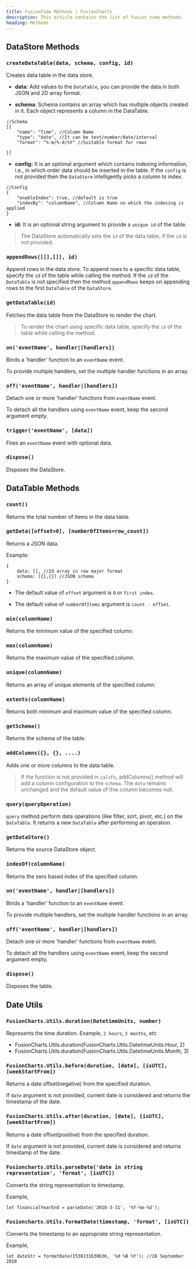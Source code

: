 ```yaml
---
title: FusionTime Methods | FusionCharts
description: This article contains the list of fusion time methods.
heading: Methods
---
```


## DataStore Methods

### `createDataTable(data, schema, config, id)`

Creates data table in the data store.

* **data:** Add values to the `DataTable`, you can provide the data in both JSON and 2D array format.

* **schema**: Schema contains an array which has multiple objects created in it. Each object represents a column in the DataTable.

```
//Schema
[{
    "name": "Time", //Column Name
    "type": "date", //It can be text/number/date/interval
    "format": "%-m/%-d/%Y" //Suitable format for rows
     
}]
```

* **config:** It is an optional argument which contains indexing information, i.e., in which order data should be inserted in the table. If the `config` is not provided then the `DataStore` intelligently picks a column to index.

```
//Config
{
	"enableIndex": true, //default is true
	"indexBy": "columnName", //Column Name on which the indexing is applied 
}
```

* **id:** It is an optional string argument to provide a `unique id` of the table.

> The DataStore automatically sets the `id` of the data table, if the `id` is not provided.

### `appendRows([[],[]], id)`

Append rows in the data store. To append rows to a specific data table, specify the `id` of the table while calling the method. If the `id` of the `DataTable` is not specified then the  method `appendRows` keeps on appending rows to the first `DataTable` of the `DataStore`.  

### `getDataTable(id)`

Fetches the data table from the DataStore to render the chart.

> To render the chart using specific data table, specify the `id` of the table while calling the method. 

### `on('eventName', handler|[handlers])`

Binds a 'handler' function to an `eventName` event.

To provide multiple handlers, set the multiple handler functions in an array.

### `off('eventName', handler|[handlers])`

Detach one or more 'handler' functions from `eventName` event.

To detach all the handlers using `eventName` event, keep the second argument empty.

### `trigger('eventName', [data])`

Fires an `eventName` event with optional data.

### `dispose()`

Disposes the DataStore.

## DataTable Methods

### `count()`

Returns the total number of items in the data table.

### `getData([offset=0], [numberOfItems=row_count])`

Returns a JSON data.

Example:

```
{
	data: [], //2d array in row major format
	schema: [{},{}] //JSON schema
}
```

* The default value of `offset` argument is `0` or `first index`.

* The default value of `numberOfItems` argument is `count - offset`.

### `min(columnName)`

Returns the minimum value of the specified column.

### `max(columnName)`

Returns the maximum value of the specified column.

### `unique(columnName)`

Returns an array of unique elements of the specified column.

### `extents(columnName)`

Returns both minimum and maximum value of the specified  column.

### `getSchema()`

Returns the schema of the table.

### `addColumns({}, {}, ....)`

Adds one or more columns to the data table.

> If the function is not provided in `calcFn`, addColumns() method will add a column configuration to the `schema`. The `data` remains unchanged and the default value of thw column becomes null.

### `query(queryOperation)`

`query` method perform data operations (like filter, sort, pivot, etc.) on the `DataTable`. It returns a new `DataTable` after performing an operation.

### `getDataStore()`

Returns the source DataStore object.

### `indexOf(columnName)`

Returns the zero based index of the specified column.

### `on('eventName', handler|[handlers])`

Binds a 'handler' function to an `eventName` event.

To provide multiple handlers, set the multiple handler functions in an array.

### `off('eventName', handler|[handlers])`

Detach one or more 'handler' functions from `eventName` event.

To detach all the handlers using `eventName` event, keep the second argument empty.

### `dispose()`

Disposes the table.

## Date Utils

### `FusionCharts.Utils.duration(DatetimeUnits, number)`

Represents the time duration. Example, `2 hours`,  `3 months`, etc

* FusionCharts.Utils.duration(FusionCharts.Utils.DatetimeUnits.Hour, 2)
* FusionCharts.Utils.duration(FusionCharts.Utils.DatetimeUnits.Month, 3)

### `FusionCharts.Utils.before(duration, [date], [isUTC], [weekStartFrom])`

Returns a date offset(negative) from the specified duration.

If `date` argument is not provided, current date is considered and returns the timestamp of the date.

### `FusionCharts.Utils.after(duration, [date], [isUTC], [weekStartFrom])`

Returns a date offset(positive) from the specified duration.

If `date` argument is not provided, current date is considered and returns timestamp of the date.

### `Fusioncharts.Utils.parseDate('date in string representation', 'format', [isUTC])`

Converts the string representation to timestamp.

Example, 

```
let financialYearEnd = parseDate('2018-3-31', '%Y-%m-%d');
```

### `Fusioncharts.Utils.formatDate(timestamp, 'format', [isUTC])`

Converts the timestamp to an appropriate string representation.

Example, 

```
let dateStr = formatDate(1538131630636, '%d %B %Y'); //28 September 2018
```